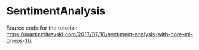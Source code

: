 # SentimentAnalysis

Source code for the tutorial: https://martinmitrevski.com/2017/07/10/sentiment-analysis-with-core-ml-on-ios-11/.
